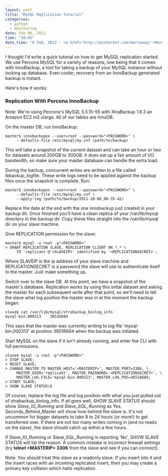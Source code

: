 ```yaml
---
layout: post
title: "MySQL Replication Tutorial"
categories: 
  - python
  - monitoring
date: Feb 06, 2012
time: "10:45"
date_time: "6 Feb, 2012 - <a href='http://pinterest.com/martaaay/'>Marty Weiner</a>"
---
```


I thought I'd write a quick tutorial on how to get MySQL replication started.  We use Percona MySQL for a variety of
reasons, one being that it comes with InnoBackup, a tool for taking a backup of your MySQL instance without locking up 
database.  Even cooler, recovery from an InnoBackup generated backup is instant.  

Here's how it works:

### Replication With Percona InnoBackup

Note: We're using Percona's MySQL 5.5.15-55 with XtraBackup 1.6.3 an Amazon EC2 m2.xlarge.  All of our tables are InnoDB.

On the master DB, run InnoBackup:

    master$ innobackupex --user=root --password="<PASSWORD>" \
         --defaults-file /etc/mysql/my.cnf /path/to/backup/

This will take a snapshot of the current dataset and can take an hour or two for datasets around 200GB to 300GB.  It does eat up
a fair amount of I/O bandwidth, so make sure your master database can handle the extra load.

During the backup, concurrent writes are written to a file called ibbackup_logfile.  These write logs need to be applied against 
the backup files once the snapshot is complete.  Run:

    master$ innobackupex --user=root --password="<PASSWORD>" \
         --defaults-file /etc/mysql/my.cnf \
         --apply-log /path/to/backup/2011-10-06_00-35-42/

Replace the date at the end with the one innobackup just created in your backup dir.  Once finished you'll
have a clean replica of your /var/lib/mysql directory in the backup dir.  Copy these files straight
into the /var/lib/mysql dir on your slave machine.

Give REPLICATION permission for the slave: 

    master$ mysql -u root -p"<PASSWORD>"
    > GRANT REPLICATION SLAVE, REPLICATION CLIENT ON *.* \
         TO 'replicant'@'<SLAVEIP>' identified by '<REPLICATIONSECRET>';

Where SLAVEIP is the ip address of your slave machine and REPLICATIONSECRET is a password the slave will use to authenticate itself to the master.  Just make
something up.

Switch over to the slave DB.  At this point, we have a snapshot of the master's database.  Replication works by using
this initial dataset and asking the master for each subsequent write after that point, so we'll need to tell the slave
what log position the master was in at the moment the backup began:

    slave$ cat /var/lib/mysql/xtrabackup_binlog_info
    mysql-bin.000313	36518684
    
This says that the master was currently writing to log file 'mysql-bin.000313' at position 36518684 when the backup was initiated.

Start MySQL on the slave if it isn't already running, and enter the CLI with full permissions.

    slave$ mysql -u root -p"<PASSWORD>"
    > STOP SLAVE;
    > RESET SLAVE;
    > CHANGE MASTER TO MASTER_HOST='<MASTERIP>', MASTER_PORT=3306, \
         MASTER_USER='replicant', MASTER_PASSWORD='<REPLICATIONSECRET>', \
         MASTER_LOG_FILE='mysql-bin.000313', MASTER_LOG_POS=36518684;
    > START SLAVE;
    > SHOW SLAVE STATUS\G

Of course, replace the log file and log position with what you just pulled out of xtrabackup_binlog_info.  If all goes well, 
*SHOW SLAVE STATUS* should show *Slave_IO_Running* and *Slave_SQL_Running* as Yes.  Seconds_Behind_Master will show how behind the slave
is.  It's not uncommon for bigger datasets to take 8 to 24 hours (or more!) to get transferred over.  If there are not too many writes
coming in (and no reads on the slave), the slave should catch up within a few hours.

If Slave_IO_Running or Slave_SQL_Running is reporting 'No', SHOW SLAVE STATUS will list the reason.  A common mistake is incorrect
firewall settings (try **telnet &lt;MASTERIP> 3306** from the slave and see if you can connect).

Note: You should treat this slave as a readonly slave.  If you insert into it and the insert races with an incoming replicated insert, then
you may create a primary key collision which halts replication.

